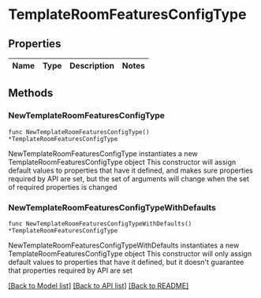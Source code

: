 # TemplateRoomFeaturesConfigType

## Properties

Name | Type | Description | Notes
------------ | ------------- | ------------- | -------------

## Methods

### NewTemplateRoomFeaturesConfigType

`func NewTemplateRoomFeaturesConfigType() *TemplateRoomFeaturesConfigType`

NewTemplateRoomFeaturesConfigType instantiates a new TemplateRoomFeaturesConfigType object
This constructor will assign default values to properties that have it defined,
and makes sure properties required by API are set, but the set of arguments
will change when the set of required properties is changed

### NewTemplateRoomFeaturesConfigTypeWithDefaults

`func NewTemplateRoomFeaturesConfigTypeWithDefaults() *TemplateRoomFeaturesConfigType`

NewTemplateRoomFeaturesConfigTypeWithDefaults instantiates a new TemplateRoomFeaturesConfigType object
This constructor will only assign default values to properties that have it defined,
but it doesn't guarantee that properties required by API are set


[[Back to Model list]](../README.md#documentation-for-models) [[Back to API list]](../README.md#documentation-for-api-endpoints) [[Back to README]](../README.md)


